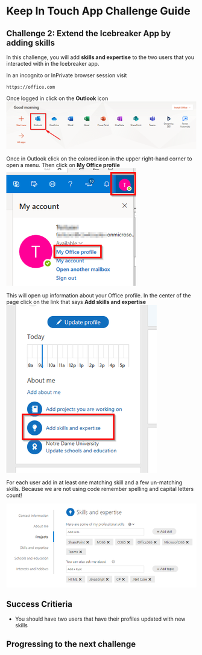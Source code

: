 # Keep In Touch App Challenge Guide

## Challenge 2: Extend the Icebreaker App by adding skills

In this challenge, you will add **skills and expertise** to the two users that you interacted with in the Icebreaker app. 

In an incognito or InPrivate browser session visit
<br>
```
https://office.com
```

Once logged in click on the **Outlook** icon  
![](images/openoutlook.png)

Once in Outlook click on the colored icon in the upper right-hand corner to open a menu. Then click on **My Office profile**  
![](images/gettoofficeprofile.png)

This will open up information about your Office profile. In the center of the page click on the link that says **Add skills and expertise**  
![](images/addskills.png)

For each user add in at least one matching skill and a few un-matching skills. Because we are not using code remember spelling and capital letters count!  

![](images/editprofile.png)  

## Success Critieria

* You should have two users that have their profiles updated with new skills

## Progressing to the next challenge
